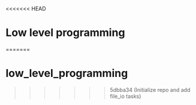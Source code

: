 <<<<<<< HEAD
# Low level programming
=======
# low_level_programming
>>>>>>> 5dbba34 (Initialize repo and add file_io tasks)
